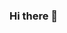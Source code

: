 ### Hi there 👋

<!--
**RivifeIT/rivifeit** is a ✨ _special_ ✨ repository because its `README.md` (this file) appears on your GitHub profile.

Here are some ideas to get you started:

- 🔭 I’m currently working on RivifeIT
- 🌱 I’m currently learning Programming
- 🤔 I’m looking for help with Programming
- ⚡ Fun fact: We are a Team with 2 People and we want to are a big company who programming.
-->
